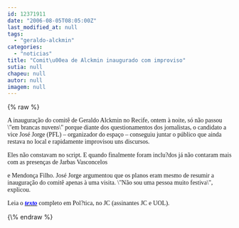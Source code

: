 ```yaml
---
id: 12371911
date: "2006-08-05T08:05:00Z"
last_modified_at: null
tags:
  - "geraldo-alckmin"
categories:
  - "noticias"
title: "Comit\u00ea de Alckmin inaugurado com improviso"
sutia: null
chapeu: null
autor: null
imagem: null
---
```

{\% raw %}
<p><P><FONT face=Verdana>A inauguração do comitê de Geraldo Alckmin no Recife, ontem à noite, só não passou \"em brancas nuvens\" porque diante dos questionamentos dos jornalistas, o candidato a vice José Jorge (PFL) – organizador do espaço – conseguiu juntar o público que ainda restava no local e rapidamente improvisou uns discursos. </FONT></P></p>
<p><P><FONT face=Verdana>Eles não constavam no script. E quando finalmente foram inclu?dos já não contaram mais com as presenças de Jarbas Vasconcelos</p>
<p> e Mendonça Filho. José Jorge argumentou que os planos eram mesmo de resumir a inauguração do comitê apenas à uma visita. \"Não sou uma pessoa muito festiva\", explicou.</FONT></P></p>
<p><P><FONT face=Verdana>Leia o </FONT><A href=\"https://jc3.uol.com.br/jornal/\" target=_blank><B><I><U><FONT color=#0000ff><FONT face=Verdana>texto</FONT></B></I></U></FONT></A><FONT face=Verdana> completo em Pol?tica, no JC (assinantes JC e UOL).</FONT></P> </p>
{\% endraw %}